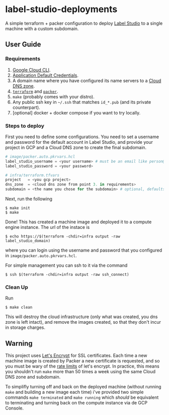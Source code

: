 # label-studio-deployments
A simple terraform + packer configuration to deploy [Label
Studio](https://labelstud.io/) to a single machine with a custom subdomain.

## User Guide

### Requirements
1. [Google Cloud CLI](https://cloud.google.com/sdk/docs/install-sdk).
2. [Application Default
   Credentials](https://cloud.google.com/sdk/gcloud/reference/auth/application-default).
3. A domain name where you have configured its name servers to a [Cloud DNS
   zone](https://cloud.google.com/dns/docs/tutorials/create-domain-tutorial).
4. [`terraform`](https://developer.hashicorp.com/terraform/downloads) and
   [`packer`](https://developer.hashicorp.com/packer/downloads).
5. `make` (probably comes with your distro).
6. Any public ssh key in `~/.ssh` that matches `id_*.pub` (and its private counterpart).
6. [optional] docker + docker compose if you want to try locally.

### Steps to deploy
First you need to define some configurations. You need to set a username and
password for the default account in Label Studio, and provide your project in
GCP and a Cloud DNS zone to create the final subdomain.

```terraform
# image/packer.auto.pkrvars.hcl
label_studio_username = <your username> # must be an email like person@domain.tld
label_studio_password = <your password>
```

```terraform
# infra/terraform.tfvars
project   = <you gcp project>
dns_zone  = <cloud dns zone from point 3. in requirements>
subdomain = <the name you chose for the subdomain> # optional, defaults to "labelstudio"
```

Next, run the following
```console
$ make init
$ make
```

Done! This has created a machine image and deployed it to a compute engine
instance. The url of the instace is
```console
$ echo https://$(terraform -chdir=infra output -raw label_studio_domain)
```
where you can login using the username and password that you configured in
`image/packer.auto.pkrvars.hcl`.

For simple management you can ssh to it via the command
```console
$ ssh $(terraform -chdir=infra output -raw ssh_connect)
```

### Clean Up
Run
```console
$ make clean
```

This will destroy the cloud infrastructure (only what was created, you dns zone
is left intact), and remove the images created, so that they don't incur in
storage charges.


## Warning
This project uses [Let's Encrypt](https://letsencrypt.org) for SSL
certificates. Each time a new machine image is created by Packer a new
certificate is requested, and so you must be wary of the [rate
limits](https://letsencrypt.org/docs/rate-limits/) of let's encrypt. In
practice, this means you shouldn't run `make` more than 50 times a week using
the same Cloud DNS zone and subdomain.

To simplifly turning off and back on the deployed machine (without running
`make` and building a new image each time) i've provided two simple commands
`make terminated` and `make running` which _should_ be equivalent to
terminating and turning back on the compute instance via de GCP Console.
